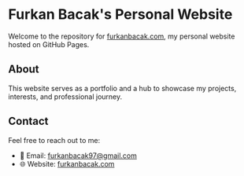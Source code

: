 # Furkan Bacak's Personal Website

Welcome to the repository for [furkanbacak.com](https://furkanbacak.com), my personal website hosted on GitHub Pages.

## About
This website serves as a portfolio and a hub to showcase my projects, interests, and professional journey.

## Contact
Feel free to reach out to me:
- 📧 Email: [furkanbacak97@gmail.com](mailto:furkanbacak97@gmail.com)
- 🌐 Website: [furkanbacak.com](https://furkanbacak.com)
